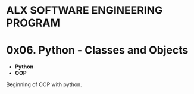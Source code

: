 # ALX SOFTWARE ENGINEERING PROGRAM
# 0x06. Python - Classes and Objects
- **Python**
- **OOP**

Beginning of OOP with python.